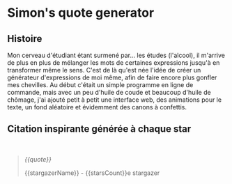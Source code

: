 # Simon's quote generator

## Histoire

Mon cerveau d'étudiant étant surmené par... les études (l'alcool), il m'arrive de plus en plus de mélanger les mots de certaines expressions jusqu'à en transformer même le sens. C'est de là qu'est née l'idée de créer un générateur d'expressions de moi même, afin de faire encore plus gonfler mes chevilles. Au début c'était un simple programme en ligne de commande, mais avec un peu d'huile de coude et beaucoup d'huile de chômage, j'ai ajouté petit à petit une interface web, des animations pour le texte, un fond aléatoire et évidemment des canons à confettis.

## Citation inspirante générée à chaque star
<br>

> *{{quote}}*
> 
> {{stargazerName}} - {{starsCount}}e stargazer